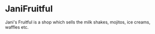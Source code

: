 # JaniFruitful
Jani's Fruitful is a shop which sells the milk shakes, mojitos, ice creams, waffles etc.
